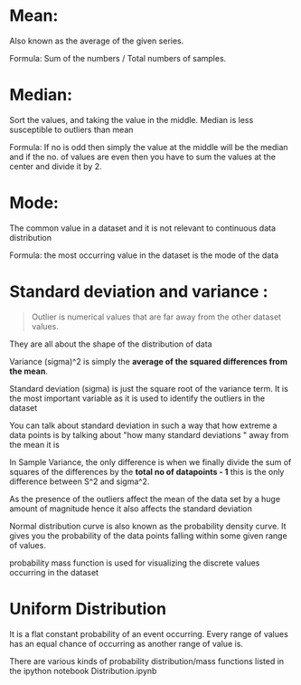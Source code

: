 
# Mean:

Also known as the average of the given series. 

Formula: Sum of the numbers / Total numbers of samples.  

# Median:

Sort the values, and taking the value in the middle.
Median is less susceptible to outliers than mean
 
Formula: If no is odd then simply the value at the middle will be the median and if the no. of values are even then you have to sum the values at the center and divide it by 2.
 
# Mode:

The common value in a dataset and it is not relevant to continuous data distribution

Formula: the most occurring value in the dataset is the mode of the data

# Standard deviation and variance :

> Outlier is numerical values that are far away from the other dataset values.

They are all about the shape of the distribution of data

Variance (sigma)^2 is simply the **average of the squared differences from the mean**.

Standard deviation (sigma) is just the square root of the variance term. It is the most important variable as it is used to identify the outliers in the dataset
  
You can talk about standard deviation in such a way that how extreme a data points is by talking about "how many standard deviations  " away from the mean it is

In Sample Variance, the only difference is when we finally divide the sum of squares of the differences by the **total no of datapoints - 1** this is the only difference between S^2 and sigma^2.

As the presence of the outliers affect the mean of the data set by a huge amount of magnitude hence it also affects the standard deviation     

Normal distribution curve is also known as the probability density curve. It gives you the probability of the data points falling within some given range of values.

probability mass function is used for visualizing the discrete values occurring in the dataset
 
# Uniform Distribution 

It is a flat constant probability of an event occurring. Every range of values has an equal chance of occurring as another range of value is.

There are various kinds of probability distribution/mass functions listed in the ipython notebook Distribution.ipynb
